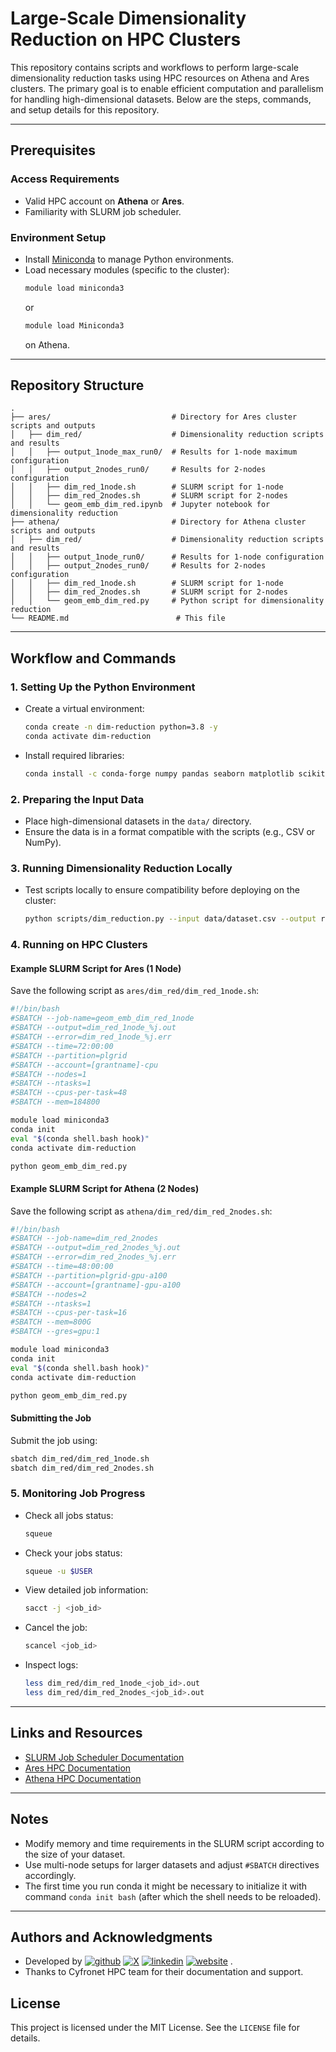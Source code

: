 # Large-Scale Dimensionality Reduction on HPC Clusters

This repository contains scripts and workflows to perform large-scale dimensionality reduction tasks using HPC resources on Athena and Ares clusters. The primary goal is to enable efficient computation and parallelism for handling high-dimensional datasets. Below are the steps, commands, and setup details for this repository.

---

## Prerequisites

### Access Requirements
- Valid HPC account on **Athena** or **Ares**.
- Familiarity with SLURM job scheduler.

### Environment Setup
- Install [Miniconda](https://docs.conda.io/en/latest/miniconda.html) to manage Python environments.
- Load necessary modules (specific to the cluster):
  ```bash
  module load miniconda3
  ```
  or
  ```bash
  module load Miniconda3
  ```
  on Athena.

---

## Repository Structure

```
.
├── ares/                           # Directory for Ares cluster scripts and outputs
│   ├── dim_red/                    # Dimensionality reduction scripts and results
│   │   ├── output_1node_max_run0/  # Results for 1-node maximum configuration
│   │   ├── output_2nodes_run0/     # Results for 2-nodes configuration
│   │   ├── dim_red_1node.sh        # SLURM script for 1-node
│   │   ├── dim_red_2nodes.sh       # SLURM script for 2-nodes
│   │   └── geom_emb_dim_red.ipynb  # Jupyter notebook for dimensionality reduction
├── athena/                         # Directory for Athena cluster scripts and outputs
│   ├── dim_red/                    # Dimensionality reduction scripts and results
│   │   ├── output_1node_run0/      # Results for 1-node configuration
│   │   ├── output_2nodes_run0/     # Results for 2-nodes configuration
│   │   ├── dim_red_1node.sh        # SLURM script for 1-node
│   │   ├── dim_red_2nodes.sh       # SLURM script for 2-nodes
│   │   └── geom_emb_dim_red.py     # Python script for dimensionality reduction
└── README.md                        # This file
```

---

## Workflow and Commands

### 1. Setting Up the Python Environment
- Create a virtual environment:
  ```bash
  conda create -n dim-reduction python=3.8 -y
  conda activate dim-reduction
  ```
- Install required libraries:
  ```bash
  conda install -c conda-forge numpy pandas seaborn matplotlib scikit-learn umap-learn pacmap trimap
  ```

### 2. Preparing the Input Data
- Place high-dimensional datasets in the `data/` directory.
- Ensure the data is in a format compatible with the scripts (e.g., CSV or NumPy).

### 3. Running Dimensionality Reduction Locally
- Test scripts locally to ensure compatibility before deploying on the cluster:
  ```bash
  python scripts/dim_reduction.py --input data/dataset.csv --output results/reduced.csv
  ```

### 4. Running on HPC Clusters

#### Example SLURM Script for Ares (1 Node)
Save the following script as `ares/dim_red/dim_red_1node.sh`:
```bash
#!/bin/bash
#SBATCH --job-name=geom_emb_dim_red_1node
#SBATCH --output=dim_red_1node_%j.out
#SBATCH --error=dim_red_1node_%j.err
#SBATCH --time=72:00:00
#SBATCH --partition=plgrid
#SBATCH --account=[grantname]-cpu
#SBATCH --nodes=1
#SBATCH --ntasks=1
#SBATCH --cpus-per-task=48
#SBATCH --mem=184800

module load miniconda3
conda init
eval "$(conda shell.bash hook)"
conda activate dim-reduction

python geom_emb_dim_red.py
```

#### Example SLURM Script for Athena (2 Nodes)
Save the following script as `athena/dim_red/dim_red_2nodes.sh`:
```bash
#!/bin/bash
#SBATCH --job-name=dim_red_2nodes
#SBATCH --output=dim_red_2nodes_%j.out
#SBATCH --error=dim_red_2nodes_%j.err
#SBATCH --time=48:00:00
#SBATCH --partition=plgrid-gpu-a100
#SBATCH --account=[grantname]-gpu-a100
#SBATCH --nodes=2
#SBATCH --ntasks=1
#SBATCH --cpus-per-task=16
#SBATCH --mem=800G
#SBATCH --gres=gpu:1

module load miniconda3
conda init
eval "$(conda shell.bash hook)"
conda activate dim-reduction

python geom_emb_dim_red.py
```

#### Submitting the Job
Submit the job using:
```bash
sbatch dim_red/dim_red_1node.sh
sbatch dim_red/dim_red_2nodes.sh
```

### 5. Monitoring Job Progress
- Check all jobs status:
  ```bash
  squeue
  ```
- Check your jobs status:
  ```bash
  squeue -u $USER
  ```
- View detailed job information:
  ```bash
  sacct -j <job_id>
  ```
- Cancel the job:
  ```bash
  scancel <job_id>
  ```
- Inspect logs:
  ```bash
  less dim_red/dim_red_1node_<job_id>.out
  less dim_red/dim_red_2nodes_<job_id>.out
  ```

---

## Links and Resources
- [SLURM Job Scheduler Documentation](https://kdm.cyfronet.pl/portal/Podstawy:SLURM)
- [Ares HPC Documentation](https://docs.cyfronet.pl/display/~plgpawlik/Ares)
- [Athena HPC Documentation](https://docs.cyfronet.pl/display/~plgpawlik/Athena)

---

## Notes
- Modify memory and time requirements in the SLURM script according to the size of your dataset.
- Use multi-node setups for larger datasets and adjust `#SBATCH` directives accordingly.
- The first time you run conda it might be necessary to initialize it with command `conda init bash` (after which the shell needs to be reloaded).

---

## Authors and Acknowledgments
- Developed by [![github](https://img.shields.io/badge/GitHub-purbancz-181717.svg?style=flat&logo=github)](https://github.com/purbancz)
[![X](https://img.shields.io/badge/X-%23000000.svg?logo=X&logoColor=white)](https://twitter.com/purbancz)
[![linkedin](https://custom-icon-badges.demolab.com/badge/LinkedIn%20Learning-0A66C2?logo=linkedin-white&logoColor=fff)](https://www.linkedin.com/in/piotr-urba%C5%84czyk-9943ab17a/)
[![website](https://img.shields.io/badge/Website-Piotr_Urbańczyk-5087B2.svg?style=flat&logo=data:image/svg%2bxml;base64,PHN2ZyB4bWxucz0iaHR0cDovL3d3dy53My5vcmcvMjAwMC9zdmciIHg9IjBweCIgeT0iMHB4IiB3aWR0aD0iMTAwIiBoZWlnaHQ9IjEwMCIgdmlld0JveD0iMCAwIDI0IDI0Ij4KICAgIDxwYXRoIGQ9Ik0gMTIgMi4wOTk2MDk0IEwgMSAxMiBMIDQgMTIgTCA0IDIxIEwgMTAgMjEgTCAxMCAxNCBMIDE0IDE0IEwgMTQgMjEgTCAyMCAyMSBMIDIwIDEyIEwgMjMgMTIgTCAxMiAyLjA5OTYwOTQgeiIgZmlsbD0iI2ZmZiI+PC9wYXRoPgo8L3N2Zz4=)](https://www.copernicuscenter.edu.pl/en/person/urbanczyk-piotr-2/)
.
- Thanks to Cyfronet HPC team for their documentation and support.



## License
This project is licensed under the MIT License. See the `LICENSE` file for details.
